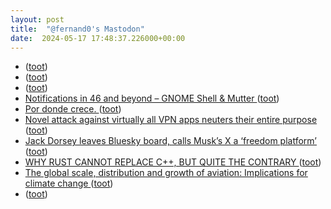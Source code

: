 ```yaml
---
layout: post
title:  "@fernand0's Mastodon"
date:  2024-05-17 17:48:37.226000+00:00
---
```

*  [ ](https://mastodon.bofhers.es/@Sinner) ([toot](https://mastodon.social/@fernand0/112457686530507869))
*  [ ](https://mastodon.social/@imobachgs) ([toot](https://mastodon.social/@fernand0/112457685555724796))
*  [ ](https://mastodon.social/users/fernand0/statuses/112457684293507843/activity) ([toot](https://mastodon.social/users/fernand0/statuses/112457684293507843/activity))
*  [Notifications in 46 and beyond – GNOME Shell & Mutter ](https://blogs.gnome.org/shell-dev/2024/04/23/notifications-46-and-beyond) ([toot](https://mastodon.social/@fernand0/112457583357795271))
*  [Por donde crece. ](https://avecesunafoto.wordpress.com/2024/05/17/por-donde-crece) ([toot](https://mastodon.social/@fernand0/112457532408888967))
*  [Novel attack against virtually all VPN apps neuters their entire purpose ](https://arstechnica.com/security/2024/05/novel-attack-against-virtually-all-vpn-apps-neuters-their-entire-purpose) ([toot](https://mastodon.social/@fernand0/112457350511600890))
*  [Jack Dorsey leaves Bluesky board, calls Musk’s X a ‘freedom platform’ ](https://www.euronews.com/next/2024/05/06/jack-dorsey-leaves-bluesky-board-calls-musks-x-a-freedom-platfor) ([toot](https://mastodon.social/@fernand0/112457105962018254))
*  [WHY RUST CANNOT REPLACE C++, BUT QUITE THE CONTRARY ](https://medium.com/@pepitoscrespo/why-rust-cannot-replace-c-but-quite-the-contrary-5577e1f5af0) ([toot](https://mastodon.social/@fernand0/112456876805891994))
*  [The global scale, distribution and growth of aviation: Implications for climate change   ](https://www.sciencedirect.com/science/article/pii/S0959378020307779?via%3Dihub) ([toot](https://mastodon.social/@fernand0/112456733326687407))
*  [ ](https://mastodon.social/users/fernand0/statuses/112456471687981459/activity) ([toot](https://mastodon.social/users/fernand0/statuses/112456471687981459/activity))
